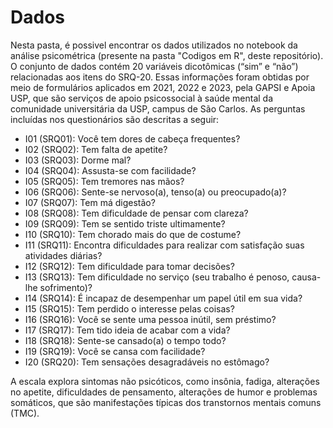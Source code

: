 # Dados

Nesta pasta, é possivel encontrar os dados utilizados no notebook da análise psicométrica (presente na pasta "Codigos em R", deste repositório). O conjunto de dados contém 20 variáveis dicotômicas (“sim” e “não”) relacionadas aos itens do SRQ-20. Essas informações foram obtidas por meio de formulários aplicados em 2021, 2022 e 2023, pela GAPSI e Apoia USP, que são serviços de apoio psicossocial à saúde mental da comunidade universitária da USP, campus de São Carlos. As perguntas incluídas nos questionários são descritas a seguir:

* I01 (SRQ01): Você tem dores de cabeça frequentes?
* I02 (SRQ02): Tem falta de apetite?
* I03 (SRQ03): Dorme mal?
* I04 (SRQ04): Assusta-se com facilidade?
* I05 (SRQ05): Tem tremores nas mãos?
* I06 (SRQ06): Sente-se nervoso(a), tenso(a) ou preocupado(a)?
* I07 (SRQ07): Tem má digestão?
* I08 (SRQ08): Tem dificuldade de pensar com clareza?
* I09 (SRQ09): Tem se sentido triste ultimamente?
* I10 (SRQ10): Tem chorado mais do que de costume?
* I11 (SRQ11): Encontra dificuldades para realizar com satisfação suas atividades diárias?
* I12 (SRQ12): Tem dificuldade para tomar decisões?
* I13 (SRQ13): Tem dificuldade no serviço (seu trabalho é penoso, causa-lhe sofrimento)?
* I14 (SRQ14): É incapaz de desempenhar um papel útil em sua vida?
* I15 (SRQ15): Tem perdido o interesse pelas coisas?
* I16 (SRQ16): Você se sente uma pessoa inútil, sem préstimo?
* I17 (SRQ17): Tem tido ideia de acabar com a vida?
* I18 (SRQ18): Sente-se cansado(a) o tempo todo?
* I19 (SRQ19): Você se cansa com facilidade?
* I20 (SRQ20): Tem sensações desagradáveis no estômago?

A escala explora sintomas não psicóticos, como insônia, fadiga, alterações no apetite, dificuldades de pensamento, alterações de humor e problemas somáticos, que são manifestações típicas dos transtornos mentais comuns (TMC).
